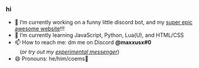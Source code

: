 ### hi

- 🔭 I’m currently working on a funny little discord bot, and my [super epic awesome website](https://maxxus.pages.dev)!!!
- 🌱 I’m currently learning JavaScript, Python, Lua(U), and HTML/CSS
- 📫 How to reach me: dm me on Discord **@maxxusx#0**ㅤㅤㅤㅤㅤㅤㅤㅤㅤㅤ(*or try out my* [*experimental messenger*](https://maxxusx.github.io/message))
- 😄 Pronouns: he/him/coems🤑
